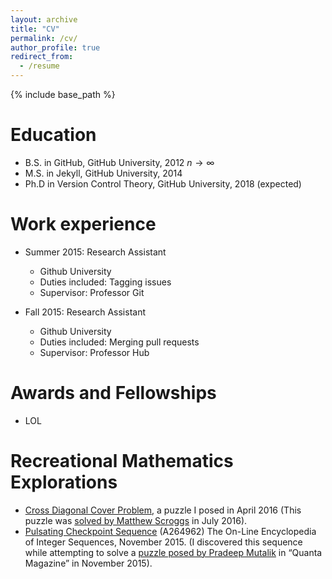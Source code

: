 ```yaml
---
layout: archive
title: "CV"
permalink: /cv/
author_profile: true
redirect_from:
  - /resume
---
```


{% include base_path %}

Education
======
* B.S. in GitHub, GitHub University, 2012 $n\to \infty$
* M.S. in Jekyll, GitHub University, 2014
* Ph.D in Version Control Theory, GitHub University, 2018 (expected)

Work experience
======
* Summer 2015: Research Assistant
  * Github University
  * Duties included: Tagging issues
  * Supervisor: Professor Git

* Fall 2015: Research Assistant
  * Github University
  * Duties included: Merging pull requests
  * Supervisor: Professor Hub
  
Awards and Fellowships
======
* LOL

Recreational Mathematics Explorations
======
* <a href="put-blog-link">Cross Diagonal Cover Problem</a>, a puzzle I posed in April 2016 (This puzzle was <a href="http://gkorpla.github.io/files/32.pdf">solved by Matthew Scroggs</a> in July 2016).
* <a href="http://gkorpal.github.io/files/A264962-OEIS.pdf">Pulsating Checkpoint Sequence</a>
 (A264962) The On-Line Encyclopedia of Integer Sequences, November 2015. (I discovered this sequence while attempting to solve a <a href="http://gkorpal.github.io/files/20151125-solution-be-still-my-pulsating-sequence.pdf">puzzle posed by Pradeep Mutalik</a> in “Quanta Magazine” in November 2015).
